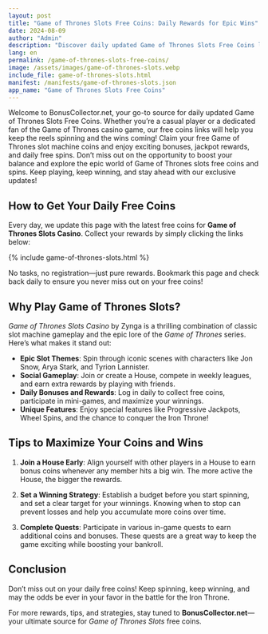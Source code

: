 ```yaml
---
layout: post
title: "Game of Thrones Slots Free Coins: Daily Rewards for Epic Wins"
date: 2024-08-09
author: "Admin"
description: "Discover daily updated Game of Thrones Slots Free Coins links and maximize your in-game rewards with our exclusive tips and strategies."
lang: en
permalink: /game-of-thrones-slots-free-coins/
image: /assets/images/game-of-thrones-slots.webp
include_file: game-of-thrones-slots.html
manifest: /manifests/game-of-thrones-slots.json
app_name: "Game of Thrones Slots Free Coins"
---
```


Welcome to BonusCollector.net, your go-to source for daily updated Game of Thrones Slots Free Coins. Whether you’re a casual player or a dedicated fan of the Game of Thrones casino game, our free coins links will help you keep the reels spinning and the wins coming! Claim your free Game of Thrones slot machine coins and enjoy exciting bonuses, jackpot rewards, and daily free spins. Don’t miss out on the opportunity to boost your balance and explore the epic world of Game of Thrones slots free coins and spins. Keep playing, keep winning, and stay ahead with our exclusive updates!

## How to Get Your Daily Free Coins

Every day, we update this page with the latest free coins for **Game of Thrones Slots Casino**. Collect your rewards by simply clicking the links below:

{% include game-of-thrones-slots.html %}

No tasks, no registration—just pure rewards. Bookmark this page and check back daily to ensure you never miss out on your free coins!

## Why Play Game of Thrones Slots?

*Game of Thrones Slots Casino* by Zynga is a thrilling combination of classic slot machine gameplay and the epic lore of the *Game of Thrones* series. Here’s what makes it stand out:

- **Epic Slot Themes**: Spin through iconic scenes with characters like Jon Snow, Arya Stark, and Tyrion Lannister.
- **Social Gameplay**: Join or create a House, compete in weekly leagues, and earn extra rewards by playing with friends.
- **Daily Bonuses and Rewards**: Log in daily to collect free coins, participate in mini-games, and maximize your winnings.
- **Unique Features**: Enjoy special features like Progressive Jackpots, Wheel Spins, and the chance to conquer the Iron Throne!

## Tips to Maximize Your Coins and Wins

1. **Join a House Early**: Align yourself with other players in a House to earn bonus coins whenever any member hits a big win. The more active the House, the bigger the rewards.
   
2. **Set a Winning Strategy**: Establish a budget before you start spinning, and set a clear target for your winnings. Knowing when to stop can prevent losses and help you accumulate more coins over time.

3. **Complete Quests**: Participate in various in-game quests to earn additional coins and bonuses. These quests are a great way to keep the game exciting while boosting your bankroll.

## Conclusion

Don’t miss out on your daily free coins! Keep spinning, keep winning, and may the odds be ever in your favor in the battle for the Iron Throne.

For more rewards, tips, and strategies, stay tuned to **BonusCollector.net**—your ultimate source for *Game of Thrones Slots* free coins.